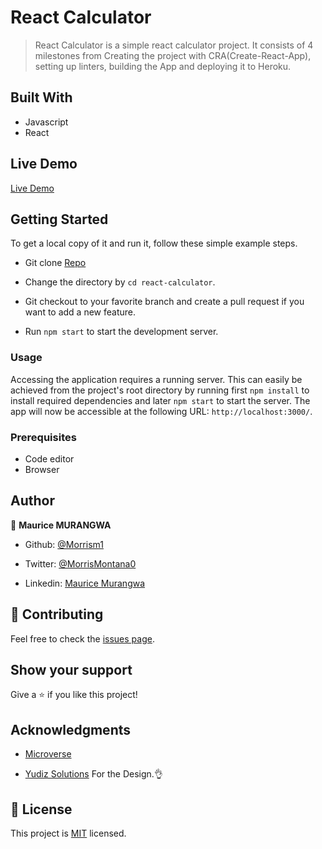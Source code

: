 # React Calculator

> React Calculator is a simple react calculator project. It consists of 4 milestones from Creating the project with CRA(Create-React-App), setting up linters, building the App and deploying it to Heroku.

## Built With

- Javascript
- React

## Live Demo

[Live Demo](https://morris-react-calculator.herokuapp.com/)

## Getting Started

To get a local copy of it and run it, follow these simple example steps.

- Git clone [Repo](https://github.com/Morrism1/react-calculator)

- Change the directory by `cd react-calculator`.

- Git checkout to your favorite branch and create a pull request if you want to add a new feature.

- Run `npm start` to start the development server.

### Usage

Accessing the application requires a running server. This can easily be achieved from the project's root directory by running first `npm install` to install required dependencies and later `npm start` to start the server. The app will now be accessible at the following URL: `http://localhost:3000/`.

### Prerequisites

- Code editor
- Browser

## Author

👤 **Maurice MURANGWA**

- Github: [@Morrism1](https://github.com/Morrism1)

- Twitter: [@MorrisMontana0](https://twitter.com/MurangwaMorris)

- Linkedin: [Maurice Murangwa](https://www.linkedin.com/in/mauricemurangwa/)

## 🤝 Contributing

Feel free to check the [issues page](issues/).

## Show your support

Give a ⭐️ if you like this project!

## Acknowledgments

- [Microverse](https://www.microverse.org/)

- [Yudiz Solutions](https://codepen.io/yudizsolutions/pen/poReVdw) For the Design.👌

## 📝 License

This project is [MIT](https://opensource.org/licenses/MIT) licensed.
